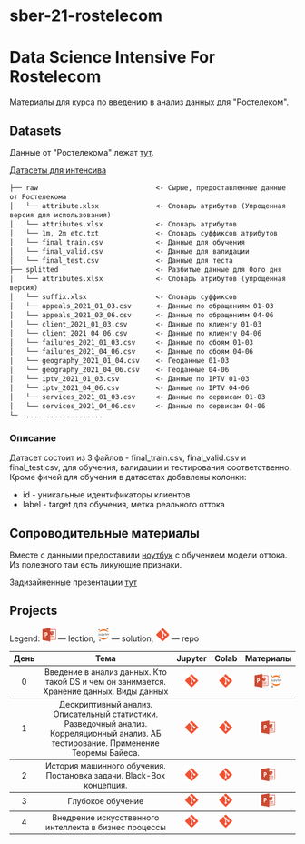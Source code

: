 # sber-21-rostelecom
# Data Science Intensive For Rostelecom
Материалы для курса по введению в анализ данных для "Ростелеком".

## Datasets
Данные от "Ростелекома" лежат [тут](https://drive.google.com/drive/folders/1RCjekFXF0Vh1yb3cahKR8n-q7R6k3RXY).

[Датасеты для интенсива](https://disk.yandex.ru/client/disk/rostelecom-sber21)

    ├── raw                             <- Сырые, предоставленные данные от Ростелекома
    │   └── attribute.xlsx              <- Словарь атрибутов (Упрощенная версия для использования)
    │   └── attributes.xlsx             <- Словарь атрибутов
    │   └── 1m, 2m etc.txt              <- Словарь суффиксов атрибутов
    │   └── final_train.csv             <- Данные для обучения
    │   └── final_valid.csv             <- Данные для валидации
    │   └── final_test.csv              <- Данные для теста
    ├── splitted                        <- Разбитые данные для 0ого дня
    │   └── attributes.xlsx             <- Словарь атрибутов (упрощенная версия)
    │   └── suffix.xlsx                 <- Словарь суффиксов
    │   └── appeals_2021_01_03.csv      <- Данные по обращениям 01-03
    │   └── appeals_2021_03_06.csv      <- Данные по обращениям 04-06
    │   └── client_2021_01_03.csv       <- Данные по клиенту 01-03
    │   └── client_2021_04_06.csv       <- Данные по клиенту 04-06
    │   └── failures_2021_01_03.csv     <- Данные по сбоям 01-03
    │   └── failures_2021_04_06.csv     <- Данные по сбоям 04-06
    │   └── geography_2021_01_04.csv    <- Геоданные 01-03
    │   └── geography_2021_04_06.csv    <- Геоданные 04-06
    │   └── iptv_2021_01_03.csv         <- Данные по IPTV 01-03
    │   └── iptv_2021_04_06.csv         <- Данные по IPTV 04-06
    │   └── services_2021_01_03.csv     <- Данные по сервисам 01-03
    │   └── services_2021_04_06.csv     <- Данные по сервисам 04-06
    └─  ...................
### Описание
Датасет состоит из 3 файлов - final_train.csv, final_valid.csv и final_test.csv, для обучения, валидации и тестирования соответственно. \
Кроме фичей для обучения в датасетах добавлены колонки:
* id - уникальные идентификаторы клиентов 
* label - target для обучения, метка реального оттока

## Сопроводительные материалы
Вместе с данными предоставили [ноутбук](../sber-21-rostelecom-tmp/scripts/main.ipynb) с обучением модели оттока. Из полезного там есть ликующие признаки.

Задизайненные презентации [тут](https://drive.google.com/drive/folders/1ZqAgURM4zaH1OdVZ2QgNjxGx5Nosq5Ma?usp=drive_link)


## Projects
Legend: ![](icons/pptx.png) — lection, ![](icons/jupyter.png) — solution,  ![](icons/git.png) — repo

<table>
  <thead>
    <tr>
      <th>День</th>
      <th>Тема</th>
      <th>Jupyter</th>
      <th>Colab</th>
      <th>Материалы</th>
    </tr>
  </thead>
  <tbody>
    <!-------------------- DAY 0 -------------------->
    <tr>
        <td align="center"><a>0</a></td>
        <td align="center">
            Введение в анализ данных. Кто такой DS и чем он занимается. Хранение данных. Виды данных
        </td>
        <td align="center">
            <a href="https://repos.21-school.ru/masters/DSpy00.ID_1421591.git"><img src="./icons/git.png"/></a>
        </td>
        <td align="center">
            <a href="https://repos.21-school.ru/masters/DSpy00.ID_1517611.git"><img src="./icons/git.png"/></a>
        </td>
        <td align="center">
            <a href=".lections/00-01-intro.pptx"><img src="./icons/pptx.png"/></a>
            <a href=".solutions/day-00-solution.ipynb"><img src="./icons/jupyter.png"/></a>
        </td>
    </tr>
  </tbody>
  <tbody>
    <!-------------------- DAY 1 -------------------->
    <tr>
        <td align="center"><a>1</a></td>
        <td align="center">
            Дескриптивный анализ. Описательный статистики. Разведочный анализ. Корреляционный анализ.
            АБ тестирование. Применение Теоремы Байеса.
        </td>
        <td align="center">
            <a href="https://repos.21-school.ru/masters/DSpy01.ID_1421593"><img src="./icons/git.png"/></a>
        </td>
        <td align="center">
            <a href="https://repos.21-school.ru/masters/DSpy01.ID_1517612"><img src="./icons/git.png"/></a>
        </td>
        <td align="center">
            <a href="./lections/01-01-eda.pptx"><img src="./icons/pptx.png"/></a>
        </td>
    </tr>
  </tbody>
  <tbody>
    <!-------------------- DAY 2 -------------------->
    <tr>
        <td align="center"><a>2</a></td>
        <td align="center">
            История машинного обучения. Постановка задачи. Black-Box концепция. 
        </td>
        <td align="center">
            <a href="https://repos.21-school.ru/masters/DSpy02.ID_1421592.git"><img src="./icons/git.png"/></a>
        </td>
        <td align="center">
            <a href="https://repos.21-school.ru/masters/DSpy02.ID_1517613"><img src="./icons/git.png"/></a>
        </td>
        <td align="center">
            <a href="./lections/02-01-ml-intro.pptx"><img src="./icons/pptx.png"/></a>
        </td>
    </tr>
  </tbody>
  <tbody>
    <!-------------------- DAY 3 -------------------->
    <tr>
        <td align="center"><a>3</a></td>
        <td align="center">
            Глубокое обучение
        </td>
        <td align="center">
            <a href="https://repos.21-school.ru/masters/DSpy03.ID_1421594.git"><img src="./icons/git.png"/></a>
        </td>
        <td align="center">
            <a href="https://repos.21-school.ru/masters/DSpy03.ID_1517614.git"><img src="./icons/git.png"/></a>
        </td>
        <td align="center">
            <a href="./lections/03-01-deep-learning.pptx"><img src="./icons/pptx.png"/></a>
        </td>
    </tr>
  </tbody>
  <tbody>
    <!-------------------- DAY 4 -------------------->
    <tr>
        <td align="center"><a>4</a></td>
        <td align="center">
            Внедрение искусственного интеллекта в бизнес процессы
        </td>
        <td align="center">
            <a href="https://repos.21-school.ru/masters/DSpy04.ID_1421595.git"><img src="./icons/git.png"/></a>
        </td>
        <td align="center">
            <a href="https://repos.21-school.ru/masters/DSpy04.ID_1517723.git"><img src="./icons/git.png"/></a>
        </td>
        <td align="center">
        </td>
    </tr>
  </tbody>
</table>
